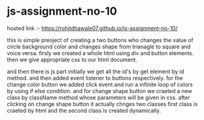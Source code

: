 # js-assignment-no-10

hosted link :- https://rohitdhawale07.github.io/js-assignment-no-10/

this is simple preoject of creating a two buttons who changes the value of circle background color and changes shape from trianagle to square and voice versa.
firsly we created a whole html using div and button elements.
then we give appropriate css to our html document.

and then there is js part initially we get all the id's by get element by id method.
and then added event listener to buttons respectively.
for the change color button we added click event and run a infinite loop of colors by using if else condition.
and for change shape button we craeted a new class by className method whose parameters will be given in css.
after clicking on change shape button it actually chnges two classes first class is craeted by html and the second class is created dynamically.


